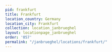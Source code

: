 ```yaml
---
pid: frankfurt
title: Frankfurt
location_country: Germany
location_city: Frankfurt
collection: location_janbrueghel
layout: locationpage_janbrueghel
order: '057'
permalink: "/janbrueghel/locations/frankfurt/"
---
```

